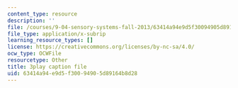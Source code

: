 ```yaml
---
content_type: resource
description: ''
file: /courses/9-04-sensory-systems-fall-2013/63414a94e9d5f30094905d89164b8d28_XTuXlXav78.srt
file_type: application/x-subrip
learning_resource_types: []
license: https://creativecommons.org/licenses/by-nc-sa/4.0/
ocw_type: OCWFile
resourcetype: Other
title: 3play caption file
uid: 63414a94-e9d5-f300-9490-5d89164b8d28
---
```

